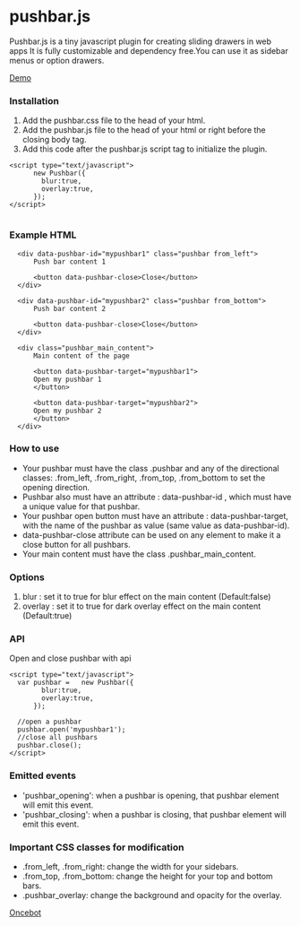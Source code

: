 # pushbar.js
Pushbar.js is a tiny javascript plugin for creating sliding drawers in web apps
It is fully customizable and dependency free.You can use it as sidebar menus or option drawers.


[Demo](https://oncebot.github.io/pushbar.js/)


### Installation

1. Add the pushbar.css file to the head of your html.
2. Add the pushbar.js file to the head of your html or right before the closing body tag.
3. Add this code after the pushbar.js script tag to initialize the plugin.
```
<script type="text/javascript">
      new Pushbar({
        blur:true,
        overlay:true,
      });
</script>
	
```

### Example HTML
```
  <div data-pushbar-id="mypushbar1" class="pushbar from_left">
      Push bar content 1

      <button data-pushbar-close>Close</button>
  </div>

  <div data-pushbar-id="mypushbar2" class="pushbar from_bottom">
      Push bar content 2

      <button data-pushbar-close>Close</button>
  </div>

  <div class="pushbar_main_content">
      Main content of the page

      <button data-pushbar-target="mypushbar1">
      Open my pushbar 1
      </button>

      <button data-pushbar-target="mypushbar2">
      Open my pushbar 2
      </button>
  </div>
 ```

### How to use 

* Your pushbar must have the class .pushbar and any of the directional classes: .from_left, .from_right, .from_top, .from_bottom to set the opening direction.
* Pushbar also must have an attribute : data-pushbar-id , which must have a unique value for that pushbar.
* Your pushbar open button must have an attribute : data-pushbar-target, with the name of the pushbar as value (same value as data-pushbar-id).
* data-pushbar-close attribute can be used on any element to make it a close button for all pushbars.
* Your main content must have the class .pushbar_main_content.

### Options

1. blur : set it to true for blur effect on the main content (Default:false)
2. overlay : set it to true for dark overlay effect on the main content (Default:true)

### API

Open and close pushbar with api
```
<script type="text/javascript">
  var pushbar =   new Pushbar({
        blur:true,
        overlay:true,
      });

  //open a pushbar
  pushbar.open('mypushbar1');	
  //close all pushbars
  pushbar.close();	
</script>
```

### Emitted events 
* 'pushbar_opening': when a pushbar is opening, that pushbar element will emit this event.
* 'pushbar_closing': when a pushbar is closing, that pushbar element will emit this event.

### Important CSS classes for modification 

* .from_left, .from_right: change the width for your sidebars.
* .from_top, .from_bottom: change the height for your top and bottom bars.
* .pushbar_overlay: change the background and opacity for the overlay.

[Oncebot](https://oncebot.com)
